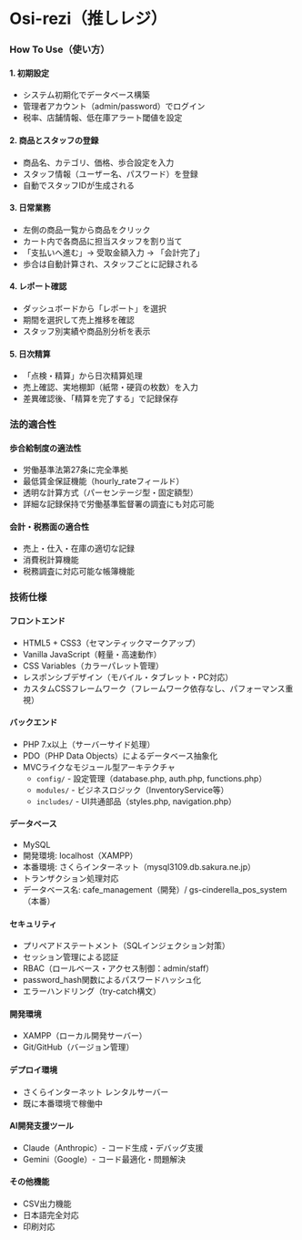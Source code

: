 # Osi-rezi（推しレジ）


### How To Use（使い方）

#### 1. 初期設定

- システム初期化でデータベース構築
- 管理者アカウント（admin/password）でログイン
- 税率、店舗情報、低在庫アラート閾値を設定

#### 2. 商品とスタッフの登録

- 商品名、カテゴリ、価格、歩合設定を入力
- スタッフ情報（ユーザー名、パスワード）を登録
- 自動でスタッフIDが生成される

#### 3. 日常業務

- 左側の商品一覧から商品をクリック
- カート内で各商品に担当スタッフを割り当て
- 「支払いへ進む」→ 受取金額入力 → 「会計完了」
- 歩合は自動計算され、スタッフごとに記録される

#### 4. レポート確認

- ダッシュボードから「レポート」を選択
- 期間を選択して売上推移を確認
- スタッフ別実績や商品別分析を表示

#### 5. 日次精算

- 「点検・精算」から日次精算処理
- 売上確認、実地棚卸（紙幣・硬貨の枚数）を入力
- 差異確認後、「精算を完了する」で記録保存

### 法的適合性

#### 歩合給制度の適法性

- 労働基準法第27条に完全準拠
- 最低賃金保証機能（hourly_rateフィールド）
- 透明な計算方式（パーセンテージ型・固定額型）
- 詳細な記録保持で労働基準監督署の調査にも対応可能

#### 会計・税務面の適合性

- 売上・仕入・在庫の適切な記録
- 消費税計算機能
- 税務調査に対応可能な帳簿機能



### 技術仕様

#### フロントエンド

- HTML5 + CSS3（セマンティックマークアップ）
- Vanilla JavaScript（軽量・高速動作）
- CSS Variables（カラーパレット管理）
- レスポンシブデザイン（モバイル・タブレット・PC対応）
- カスタムCSSフレームワーク（フレームワーク依存なし、パフォーマンス重視）

#### バックエンド

- PHP 7.x以上（サーバーサイド処理）
- PDO（PHP Data Objects）によるデータベース抽象化
- MVCライクなモジュール型アーキテクチャ
  - `config/` - 設定管理（database.php, auth.php, functions.php）
  - `modules/` - ビジネスロジック（InventoryService等）
  - `includes/` - UI共通部品（styles.php, navigation.php）

#### データベース

- MySQL
- 開発環境: localhost（XAMPP）
- 本番環境: さくらインターネット（mysql3109.db.sakura.ne.jp）
- トランザクション処理対応
- データベース名: cafe_management（開発）/ gs-cinderella_pos_system（本番）

#### セキュリティ

- プリペアドステートメント（SQLインジェクション対策）
- セッション管理による認証
- RBAC（ロールベース・アクセス制御：admin/staff）
- password_hash関数によるパスワードハッシュ化
- エラーハンドリング（try-catch構文）

#### 開発環境

- XAMPP（ローカル開発サーバー）
- Git/GitHub（バージョン管理）

#### デプロイ環境

- さくらインターネット レンタルサーバー
- 既に本番環境で稼働中

#### AI開発支援ツール

- Claude（Anthropic）- コード生成・デバッグ支援
- Gemini（Google）- コード最適化・問題解決

#### その他機能

- CSV出力機能
- 日本語完全対応
- 印刷対応


